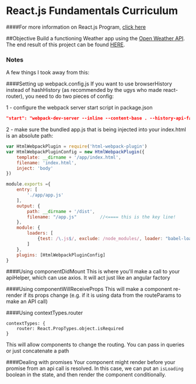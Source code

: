 
React.js Fundamentals Curriculum
========

####For more information on React.js Program, [click here](http://reactjsprogram.com)

##Objective
Build a functioning Weather app using the [Open Weather API](http://openweathermap.org/api). The end result of this project can be found [HERE](http://www.reactjsprogram.com/React-Fundamentals-Project). 

### Notes
A few things I took away from this:

####Setting up webpack.config.js
If you want to use browserHistory instead of hashHistory (as recommended by the ugys who made react-router), you need to do two pieces of config:

1 - configure the webpack server start script in package.json
```json
"start": "webpack-dev-server --inline --content-base . --history-api-fallback"
```

2 - make sure the bundled app.js that is being injected into your index.html is an absolute path:
```webpack.config.js
var HtmlWebpackPlugin = require('html-webpack-plugin')
var HtmlWebpackPluginConfig = new HtmlWebpackPlugin({
	template: __dirname + '/app/index.html',
	filename: 'index.html',
	inject: 'body'
})

module.exports ={
	entry: [
		'./app/app.js'
	],
	output: {
		path: __dirname + '/dist',
		filename: "/app.js" 		//<==== this is the key line!
	},
	module: {
		loaders: [
			{test: /\.js$/, exclude: /node_modules/, loader: "babel-loader"}
		]
	},
	plugins: [HtmlWebpackPluginConfig]
}
``` 


####Using componentDidMount
This is where you'll make a call to your apiHelper, which can use axios. It will act just like an angular factory


####Using componentWillReceiveProps
This will make a component re-render if its props change (e.g. if it is using data from the routeParams to make an API call)

####Using contextTypes.router
```
contextTypes: {
	router: React.PropTypes.object.isRequired
}
```

This will allow components to change the routing. You can pass in queries or just concatenate a path


####Dealing with promises
Your component might render before your promise from an api call is resolved. In this case, we can put an ```isLoading``` boolean in the state, and then render the component conditionally.